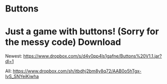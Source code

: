 Buttons
=======
Just a game with buttons!
(Sorry for the messy code)
Download
========
Newest: https://www.dropbox.com/s/d4v0pp4ls1gafne/Buttons%20V1.1.jar?dl=1

All: https://www.dropbox.com/sh/itbdhj2bm8y8q72/AAB0o5hTgx-IvS_SNYeiKiwha
